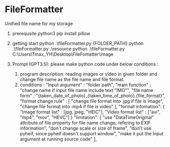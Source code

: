 # FileFormatter
Unified file name for my storage

1. prerequsite
 python3
 pip install pillow
2. getting start
 python .\fileFormatter.py {FOLDER_PATH}
 python .\fileFormatter.py .\resource
 python .\fileFormatter.py C:\Users\Tmax_YH\Desktop\FileFomatter\image

3. Prompt (GPT3.5):
    please make python code under below conditions :
    1. program description:
        reading images or video in given folder and change file name as the file name and file format.
    2. conditions :
        "Input argument" : "folder path",
        "main function" : "change name if input file name include text \"IMG\"",
        "file name form" : "{taken_date_of_photo}_{taken_time_of_photo}.{file_format}",
        "format change rule" : [
            "change file format into .jpg if file is image",
            "change file format into .mp4 if file is video"
        ],
        "format infomation": {
            "Image format list" : [jpg, jpeg, "HEIC"],
            "Video format list" : ["avi", "mp4", "mov", "HEVC"]
        }
        "limitation": [
            "use "DataTimeOriginal" attribute of file property for file name change, refering to EXIF information",
            "don't change scale or size of frame",
            "don't use pyheif, since pyheif doesn't support window",
            "make it put the Input argument at running source code"
        ],